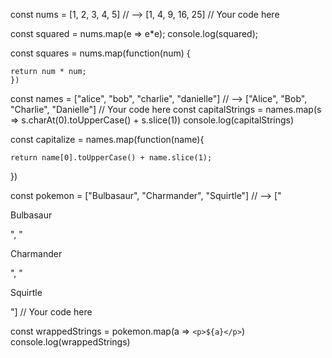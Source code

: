 <!-- Challenge 1:
Given an array of numbers, return an array of each number, squared -->

const nums = [1, 2, 3, 4, 5]
// --> [1, 4, 9, 16, 25]
// Your code here

const squared = nums.map(e => e\*e);
console.log(squared);

const squares = nums.map(function(num) {

    return num * num;
    })

<!--
Challenge 2:
Given an array of strings, return an array where
the first letter of each string is capitalized
 -->

const names = ["alice", "bob", "charlie", "danielle"]
// --> ["Alice", "Bob", "Charlie", "Danielle"]
// Your code here
const capitalStrings = names.map(s => s.charAt(0).toUpperCase() + s.slice(1))
console.log(capitalStrings)

const capitalize = names.map(function(name){

    return name[0].toUpperCase() + name.slice(1);

})

<!--
Challenge 3:
Given an array of strings, return an array of strings that wraps each
of the original strings in an HTML-like <p></p> tag.

E.g. given: ["Bulbasaur", "Charmander", "Squirtle"]
return: ["<p>Bulbasaur</p>", "<p>Charmander</p>", "<p>Squirtle</p>"]
 -->

const pokemon = ["Bulbasaur", "Charmander", "Squirtle"]
// --> ["<p>Bulbasaur</p>", "<p>Charmander</p>", "<p>Squirtle</p>"]
// Your code here

const wrappedStrings = pokemon.map(a => `<p>${a}</p>`)
console.log(wrappedStrings)
